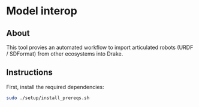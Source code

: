 # Model interop

## About

This tool provies an automated workflow to import articulated robots (URDF / SDFormat) from other ecosystems into Drake.

## Instructions

First, install the required dependencies:

```sh
sudo ./setup/install_prereqs.sh
```

